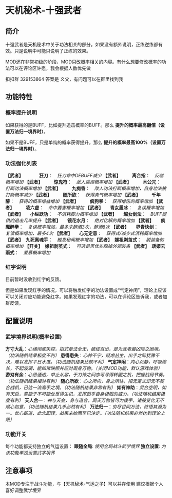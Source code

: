 # 天机秘术-十强武者

## 简介

十强武者是天机秘术中关于功法相关的部分。如果没有额外说明，正练逆练都有效。只是说明中可能只说明了正练的效果。

MOD还在非常初级的阶段，MOD只改概率相关的内容。有什么想要修改概率的功法可以在评论区许愿，我会根据人数优先做

扣扣群 329153864 答案是 义父，有问题可以在群里找到我

## 功能特性

### 概率提升说明

如果获得的是BUFF，比如提升追击概率的BUFF。那么 **提升的概率最高翻倍（设置万法归一境界时）**。

如果不是BUFF，只是单纯的概率获得提升，那么 **提升的概率最高100%（设置万法归一境界时）**。

### 功法强化列表

**【武者】　　　　狂刀**：　*狂刀命中DEBUFF减少*
**【武者】　　　离合指**：　*反噬概率增加*
**【武者】　　　惊鬼符**：　*敌人逃跑概率增加*
**【武者】　　　木公咒**：　*打断功法概率增加*
**【武者】　　　九痴香**：　*敌人功法打断概率增加，自身功法被打断概率减少*
**【武者】　　　随所欲**：　*获得真气概率增加*
**【武者】　　　千年醉**：　*获得的概率增益增加*
**【武者】　　　疯狗拳**：　*获得增伤的概率增加*
**【武者】　　　凌六虚**：　*命中要害概率增加*
**【武者】　　青女履冰**：　*复读概率增加*
**【武者】　　小纵跃功**：　*不消耗脚力概率增加*
**【武者】　　越女剑法**：　*BUFF提供的追击几率提升*
**【武者】　　镜花水月**：　*绝对化解的概率增加*
**【武者】　　疯魔醉拳**：　*复读概率增加，最多未醉酒3次，醉酒8次*
**【武者】　　界青快剑**：　*复读概率增加，最多4次*
**【武者】　　心无定意**：　*获得式/减少式消耗概率增加*
**【武者】　九死离魂手**：　*触发秘闻概率增加*
**【武者】　嫘祖剥茧式**：　*脱装备的概率增加*
**【开关】　嫘祖剥茧式**：　*可选是否优先脱掉外观装备*
**【武者】　瑶姬云雨式**：　*爱慕概率增加*

### 红字说明

目前暂时没收到红字的反馈。

但是如果发现红字的情况，可以将触发红字的功法设置成“气定神闲”，理论上应该可以关闭对应功能避免红字。如果发现红字的功法，可以在评论区告诉我，或者加群反馈。

## 配置说明

### 武学境界说明(概率设置)

**方寸大乱**：*心绪彻底失控，招式章法全无，破绽百出，是为武者最凶险之困境。（功法随机结果极度不利）*
**患得患失**：*心神不宁，疑虑丛生，出手之际犹豫不决，难以发挥平日水准。（功法随机结果比较不利）*
**气定神闲**：*内心沉静，呼吸绵长，不起波澜，能如常映照并应对周身万物。（关闭MOD功能，默认游戏体验）*
**游刃有余**：*心思通透，举止从容，于刀锋之间亦可寻得转圜之机，把握战局节奏。（功法随机结果相对有利）*
**随心所欲**：*心之所向，身之所往，招无定式却无不契合战机，已达一流高手之境。（功法随机结果非常有利）*
**如有神助**：*灵台空明，如有天启，常能于不可能处觅得生机，发挥超乎自身极限的威力。（功法随机结果极度有利）*
**天人合一**：*神与天会，身与道合，周天万物皆可为援手，诸般变化无不顺心如意。（功法随机结果几乎必然有利）*
**万法归一**：*穷尽世间万法，终悟其源为一。此心即道，此念即理，战果未始而早已注定。（功法随机结果必然达到理论上限）*

### 功能开关

每个功能都支持独立的气运设置：
**跟随全局**: *使用全局战斗武学境界*
**独立设置**: *为该功能单独设置武学境界*

## 注意事项

本MOD专注于战斗功能，与【天机秘术-气运之子】可以并存使用
建议根据个人喜好调整武学境界
